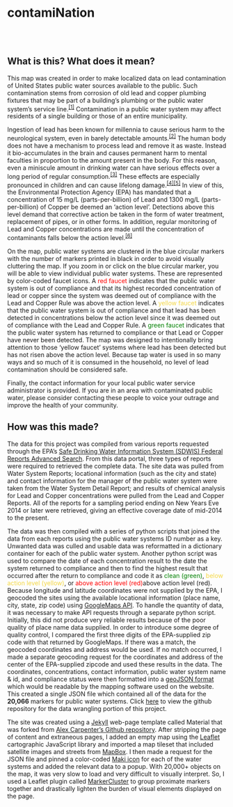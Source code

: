 # contamiNation
<br>
<br>

## What is this? What does it mean?

This map was created in order to make localized data on lead contamination of United States public water sources available to the public. Such contamination stems from corrosion of old lead and copper plumbing fixtures that may be part of a building’s plumbing or the public water system’s service line.<sup>[[1]](https://www.epa.gov/lead/protect-your-family-exposures-lead#water)</sup> Contamination in a public water system may affect residents of a single building or those of an entire municipality.

Ingestion of lead has been known for millennia to cause serious harm to the neurological system, even in barely detectable amounts.<sup>[[2]](https://www.karger.com/Article/FullText/98100)</sup> The human body does not have a mechanism to process lead and remove it as waste. Instead it bio-accumulates in the brain and causes permanent harm to mental faculties in proportion to the amount present in the body. For this reason, even a miniscule amount in drinking water can have serious effects over a long period of regular consumption.<sup>[[3]](https://www.ncbi.nlm.nih.gov/pmc/articles/PMC1497727/pdf/16134575.pdf)</sup> These effects are especially pronounced in children and can cause lifelong damage.<sup>[[4]](https://www.epa.gov/lead/learn-about-lead#effects)</sup><sup>[[5]](https://www.cdc.gov/nceh/lead/ACCLPP/Lead_Levels_in_Children_Fact_Sheet.pdf)</sup> In view of this, the Environmental Protection Agency (EPA) has mandated that a concentration of 15 mg/L (parts-per-billion) of Lead and 1300 mg/L (parts-per-billion) of Copper be deemed an ‘action level’. Detections above this level demand that corrective action be taken in the form of water treatment, replacement of pipes, or in other forms. In addition, regular monitoring of Lead and Copper concentrations are made until the concentration of contaminants falls below the action level.<sup>[[6]](https://www.epa.gov/dwreginfo/lead-and-copper-rule)</sup>

On the map, public water systems are clustered in the blue circular markers with the number of markers printed in black in order to avoid visually cluttering the map. If you zoom in or click on the blue circular marker, you will be able to view individual public water systems. These are represented by color-coded faucet icons. A <span style="color:red"> red faucet</span> indicates that the public water system is out of compliance and that its highest recorded concentration of lead or copper since the system was deemed out of compliance with the Lead and Copper Rule was above the action level. A <span style="color:#f4d742">yellow faucet</span> indicates that the public water system is out of compliance and that lead has been detected in concentrations below the action level since it was deemed out of compliance with the Lead and Copper Rule. A <span style="color:green">green faucet</span> indicates that the public water system has returned to compliance or that Lead or Copper have never been detected. The map was designed to intentionally bring attention to those ‘yellow faucet’ systems where lead has been detected but has not risen above the action level. Because tap water is used in so many ways and so much of it is consumed in the household, no level of lead contamination should be considered safe.

Finally, the contact information for your local public water service administrator is provided. If you are in an area with contaminated public water, please consider contacting these people to voice your outrage and improve the health of your community.
 
 

## How was this made?

The data for this project was compiled from various reports requested through the EPA’s [Safe Drinking Water Information System (SDWIS) Federal Reports Advanced Search](https://ofmpub.epa.gov/apex/sfdw/f?p=108:1:::NO::P1_REPORT:WS).  From this data portal, three types of reports were required to retrieved the complete data. The site data was pulled from Water System Reports; locational information (such as the city and state) and contact information for the manager of the public water system were taken from the Water System Detail Report; and results of chemical analysis for Lead and Copper concentrations were pulled from the Lead and Copper Reports. All of the reports for a sampling period ending on New Years Eve 2014 or later were retrieved, giving an effective coverage date of mid-2014 to the present. 

The data was then compiled with a series of python scripts that joined the data from each reports using the public water systems ID number as a key. Unwanted data was culled and usable data was reformatted in a dictionary container for each of the public water system. Another python script was used to compare the date of each concentration result to the date the system returned to compliance and then to find the highest result that occurred after the return to compliance and code it as <span style="color:green">clean (green)</span>, <span style="color:#f4d742">below action level (yellow)</span>, or <span style="color:red">above action level (red)</span>above action level (red). Because longitude and latitude coordinates were not supplied by the EPA, I geocoded the sites using the available locational information (place name, city, state, zip code) using [GoogleMaps API](https://developers.google.com/maps/). To handle the quantity of data, it was necessary to make API requests through a separate python script. Initially, this did not produce very reliable results because of the poor quality of place name data supplied. In order to introduce some degree of quality control, I compared the first three digits of the EPA-supplied zip code with that returned by GoogleMaps. If there was a match, the geocoded coordinates and address would be used. If no match occurred, I made a separate geocoding request for the coordinates and address of the center of the EPA-supplied zipcode and used these results in the data. The coordinates, concentrations, contact information, public water system name & id, and compliance status were then formatted into a [geoJSON format](http://geojson.org/) which would be readable by the mapping software used on the website. This created a single JSON file which contained all of the data for the **20,066** markers for public water systems. Click [here](https://github.com/etoole/contamiNation) to view the github repository for the data wrangling portion of this project.

The site was created using a [Jekyll](https://jekyllrb.com/) web-page template called Material that was forked from [Alex Carpenter’s Github repository](https://github.com/alexcarpenter/material-jekyll-theme). After stripping the page of content and extraneous pages, I added an empty map using the [Leaflet](http://leafletjs.com/) cartographic JavaScript library and imported a map tileset that included satellite images and streets from [MapBox](https://www.mapbox.com/). I then made a request for the JSON file and pinned a color-coded [Maki icon](https://www.mapbox.com/maki-icons/) for each of the water systems and added the relevant data to a popup. With 20,000+ objects on the map, it was very slow to load and very difficult to visually interpret. So, I used a Leaflet plugin called [MarkerCluster](https://github.com/Leaflet/Leaflet.markercluster) to group proximate markers together and drastically lighten the burden of visual elements displayed on the page. 
